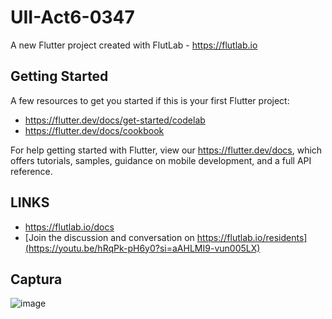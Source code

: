 # UII-Act6-0347

A new Flutter project created with FlutLab - https://flutlab.io

## Getting Started

A few resources to get you started if this is your first Flutter project:

- https://flutter.dev/docs/get-started/codelab
- https://flutter.dev/docs/cookbook

For help getting started with Flutter, view our
https://flutter.dev/docs, which offers tutorials,
samples, guidance on mobile development, and a full API reference.

## LINKS

- https://flutlab.io/docs
- [Join the discussion and conversation on https://flutlab.io/residents](https://youtu.be/hRqPk-pH6y0?si=aAHLMI9-vun005LX)
## Captura
![image](https://github.com/CorreaMontesDiego/UII-Actividad6-0347/assets/143771010/31d2cf05-cbfa-4b03-918d-0819efe88044)
